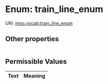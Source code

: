 
# Enum: train_line_enum




URI: [mixs.vocab:train_line_enum](https://w3id.org/mixs/vocab/train_line_enum)


## Other properties

|  |  |  |
| --- | --- | --- |

## Permissible Values

| Text | Meaning |
| :--- | --------: |

